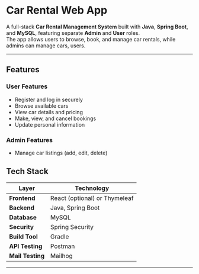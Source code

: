 #  Car Rental Web App

A full-stack **Car Rental Management System** built with **Java**, **Spring Boot**, and **MySQL**, featuring separate **Admin** and **User** roles.  
The app allows users to browse, book, and manage car rentals, while admins can manage cars, users.

---

##  Features

###  User Features
- Register and log in securely  
- Browse available cars  
- View car details and pricing  
- Make, view, and cancel bookings  
- Update personal information  

###  Admin Features
- Manage car listings (add, edit, delete)  
 
##  Tech Stack

| Layer | Technology |
|-------|-------------|
| **Frontend** | React (optional) or Thymeleaf |
| **Backend** | Java, Spring Boot |
| **Database** | MySQL |
| **Security** | Spring Security |
| **Build Tool** | Gradle |
| **API Testing** | Postman |
| **Mail Testing**| Mailhog |

---
